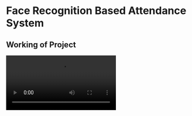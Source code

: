 # Face Recognition Based Attendance System

## Working of Project

![Project Video](https://github.com/AloneWarrior11011/Facial-Recongnition-Based-Attendance-System/blob/master/project_working_video.mp4)
